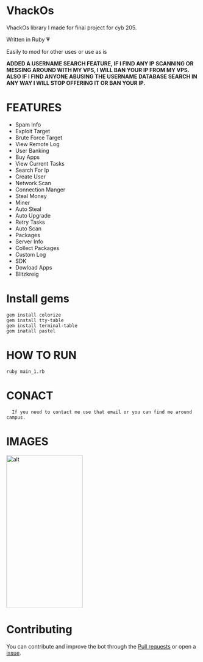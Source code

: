 # VhackOs
VhackOs library I made for final project for cyb 205. 
<p>Written in Ruby 💗 </p>
<p> Easily to mod for other uses or use as is</p>


**ADDED A USERNAME SEARCH FEATURE, IF I FIND ANY IP SCANNING OR MESSING AROUND WITH MY VPS, I WILL BAN YOUR IP FROM MY VPS. ALSO IF I FIND ANYONE ABUSING THE USERNAME DATABASE SEARCH IN ANY WAY I WILL STOP OFFERING IT OR BAN YOUR IP.**
# FEATURES
* Spam Info
* Exploit Target
* Brute Force Target
* View Remote Log
* User Banking
* Buy Apps
* View Current Tasks
* Search For Ip
* Create User
* Network Scan
* Connection Manger
* Steal Money
* Miner
* Auto Steal
* Auto Upgrade
* Retry Tasks
* Auto Scan
* Packages
* Server Info
* Collect Packages
* Custom Log
* SDK
* Dowload Apps
* Blitzkreig

# Install gems
```
gem install colorize
gem install tty-table
gem install terminal-table
gem inatall pastel

```
# HOW TO RUN
```
ruby main_1.rb
```

# CONACT
```
  If you need to contact me use that email or you can find me around campus.
```


# IMAGES
<img src="https://i.imgur.com/nvoYNlU.png?1" alt="alt" align="center" height="400" width="200" title="VhackOS cheat"/>

# Contributing
You can contribute and improve the bot through the [Pull requests](https://github.com/crazy-ace003/VhackOs/compare) or open a [issue](https://github.com/crazy-ace003/VhackOs/issues/new).

